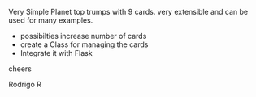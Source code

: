 Very Simple Planet top trumps with 9 cards.
very extensible and can be used for many examples. 


- possibilties increase number of cards
- create a Class for managing the cards
- Integrate it with Flask

cheers

Rodrigo R
